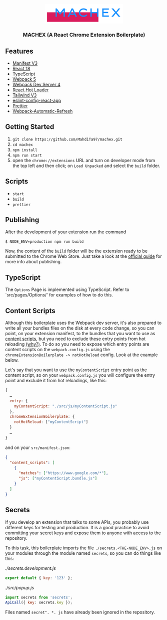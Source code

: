 <br />
<p align="center">
  <img width="250px" src="./logo.png" alt="Pomodoros Logo" />
</p>

<h3 align="center">MACHEX (A React Chrome Extension Boilerplate)</h3>

## Features

- [Manifest V3](https://developer.chrome.com/docs/extensions/mv3/intro/mv3-overview/)
- [React 18](https://reactjs.org)
- [TypeScript](https://www.typescriptlang.org/)
- [Webpack 5](https://webpack.js.org/)
- [Webpack Dev Server 4](https://webpack.js.org/configuration/dev-server/)
- [React Hot Loader](https://github.com/gaearon/react-hot-loader)
- [Tailwind V3](https://tailwindcss.com/)
- [eslint-config-react-app](https://www.npmjs.com/package/eslint-config-react-app)
- [Prettier](https://prettier.io/)
- [Webpack-Automatic-Refresh](https://webpack.github.io/docs/webpack-dev-server.html#automatic-refresh)

## Getting Started

1. `git clone https://github.com/MahdiTa97/machex.git`
2. `cd machex`
3. `npm install`
4. `npm run start`
5. open the `chrome://extensions` URL and turn on developer mode from the top left and then click; on `Load Unpacked` and select the `build` folder.

## Scripts

- `start`
- `build`
- `prettier`

## Publishing

After the development of your extension run the command

```
$ NODE_ENV=production npm run build
```

Now, the content of the `build` folder will be the extension ready to be submitted to the Chrome Web Store. Just take a look at the [official guide](https://developer.chrome.com/webstore/publish) for more info about publishing.

## TypeScript

The `Options` Page is implemented using TypeScript. Refer to `src/pages/Options/' for examples of how to do this.

## Content Scripts

Although this boilerplate uses the Webpack dev server, it's also prepared to write all your bundles files on the disk at every code change, so you can point, on your extension manifest, to the bundles that you want to use as [content scripts](https://developer.chrome.com/extensions/content_scripts), but you need to exclude these entry points from hot reloading [(why?)](https://github.com/samuelsimoes/chrome-extension-webpack-boilerplate/issues/4#issuecomment-261788690). To do so you need to expose which entry points are content scripts on the `webpack.config.js` using the `chromeExtensionBoilerplate -> notHotReload` config. Look at the example below.

Let's say that you want to use the `myContentScript` entry point as the content script, so on your `webpack.config.js` you will configure the entry point and exclude it from hot reloadings, like this:

```js
{
  …
  entry: {
    myContentScript: "./src/js/myContentScript.js"
  },
  chromeExtensionBoilerplate: {
    notHotReload: ["myContentScript"]
  }
  …
}
```

and on your `src/manifest.json`:

```json
{
  "content_scripts": [
    {
      "matches": ["https://www.google.com/*"],
      "js": ["myContentScript.bundle.js"]
    }
  ]
}
```

## Secrets

If you develop an extension that talks to some APIs, you probably use different keys for testing and production. It is a good practice to avoid committing your secret keys and expose them to anyone with access to the repository.

To this task, this boilerplate imports the file `./secrets.<THE-NODE_ENV>.js` on your modules through the module named `secrets`, so you can do things like this:

_./secrets.development.js_

```js
export default { key: '123' };
```

_./src/popup.js_

```js
import secrets from 'secrets';
ApiCall({ key: secrets.key });
```

Files named `secret". *. js` have already been ignored in the repository.

